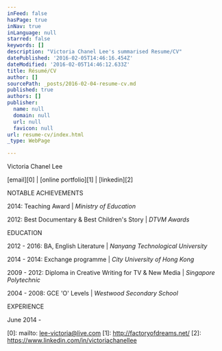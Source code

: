 ```yaml
---
inFeed: false
hasPage: true
inNav: true
inLanguage: null
starred: false
keywords: []
description: "Victoria Chanel Lee's summarised Resume/CV"
datePublished: '2016-02-05T14:46:16.454Z'
dateModified: '2016-02-05T14:46:12.633Z'
title: Résumé/CV
author: []
sourcePath: _posts/2016-02-04-resume-cv.md
published: true
authors: []
publisher:
  name: null
  domain: null
  url: null
  favicon: null
url: resume-cv/index.html
_type: WebPage

---
```

Victoria Chanel Lee

[email][0] | [online portfolio][1] | [linkedin][2]

NOTABLE ACHIEVEMENTS

2014: Teaching Award | _Ministry of Education_

2012: Best Documentary & Best Children's Story | _DTVM Awards_

EDUCATION

2012 - 2016: BA, English Literature | _Nanyang Technological University_

2014 - 2014: Exchange programme | _City University of Hong Kong_

2009 - 2012: Diploma in Creative Writing for TV & New Media | _Singapore Polytechnic_

2004 - 2008: GCE 'O' Levels | _Westwood Secondary School_

EXPERIENCE

June 2014 - 

[0]: mailto: lee-victoria@live.com
[1]: http://factoryofdreams.net/
[2]: https://www.linkedin.com/in/victoriachanellee